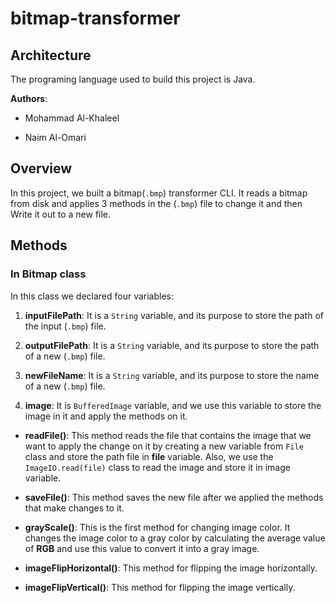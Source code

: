 # bitmap-transformer

## Architecture

The programing language used to build this project is Java.

**Authors**: 
* Mohammad Al-Khaleel 

* Naim Al-Omari 


## Overview

In this project, we built a bitmap(`.bmp`) transformer CLI. It reads a bitmap from disk and applies 3 methods in the (`.bmp`) file to change it and then Write it out to a new file.

## Methods

### In Bitmap class

In this class we declared four variables:

1. **inputFilePath**: It is a `String` variable, and its purpose to store the path of the input (`.bmp`) file.

2. **outputFilePath**: It is a `String` variable, and its purpose to store the path of a new (`.bmp`) file.

3. **newFileName**: It is a `String` variable, and its purpose to store the name of a new (`.bmp`) file.

4. **image**: It is `BufferedImage` variable, and we use this variable to store the image in it and apply the methods on it.

* **readFile()**: This method reads the file that contains the image that we want to apply the change on it by creating a new variable from `File` class and store the path file in **file** variable. Also, we use the `ImageIO.read(file)` class to read the image and store it in image variable.  

* **saveFile()**: This method saves the new file after we applied the methods that make changes to it.

* **grayScale()**: This is the first method for changing image color. It changes the image color to a gray color by calculating the average value of **RGB** and use this value to convert it into a gray image.

* **imageFlipHorizontal()**: This method for flipping the image horizontally.

* **imageFlipVertical()**: This method for flipping the image vertically.
